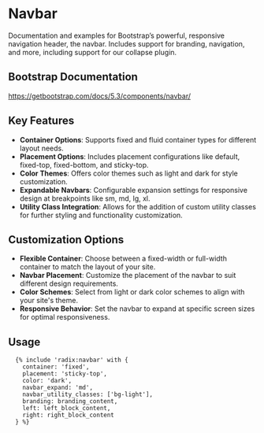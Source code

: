 # Navbar

Documentation and examples for Bootstrap’s powerful, responsive navigation header, the navbar. Includes support for branding, navigation, and more, including support for our collapse plugin.

## Bootstrap Documentation

https://getbootstrap.com/docs/5.3/components/navbar/

## Key Features

- **Container Options**: Supports fixed and fluid container types for different layout needs.
- **Placement Options**: Includes placement configurations like default, fixed-top, fixed-bottom, and sticky-top.
- **Color Themes**: Offers color themes such as light and dark for style customization.
- **Expandable Navbars**: Configurable expansion settings for responsive design at breakpoints like sm, md, lg, xl.
- **Utility Class Integration**: Allows for the addition of custom utility classes for further styling and functionality customization.

## Customization Options

- **Flexible Container**: Choose between a fixed-width or full-width container to match the layout of your site.
- **Navbar Placement**: Customize the placement of the navbar to suit different design requirements.
- **Color Schemes**: Select from light or dark color schemes to align with your site's theme.
- **Responsive Behavior**: Set the navbar to expand at specific screen sizes for optimal responsiveness.

## Usage

```twig
  {% include 'radix:navbar' with {
    container: 'fixed',
    placement: 'sticky-top',
    color: 'dark',
    navbar_expand: 'md',
    navbar_utility_classes: ['bg-light'],
    branding: branding_content,
    left: left_block_content,
    right: right_block_content
  } %}
```
